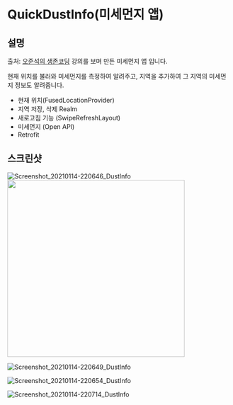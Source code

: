 # QuickDustInfo(미세먼지 앱)

## 설명


출처: [오준석의 생존코딩](https://www.youtube.com/watch?v=zcTsF2i8Iq8&list=PLxTmPHxRH3VWTd-8KB67Itegihkl4SVKe&index=43) 강의를 보며 만든 미세먼지 앱 입니다.

현재 위치를 불러와 미세먼지를 측정하여 알려주고, 지역을 추가하여 그 지역의 미세먼지 정보도 알려줍니다.

- 현재 위치(FusedLocationProvider)
- 지역 저장, 삭제 Realm
- 새로고침 기능 (SwipeRefreshLayout)
- 미세먼지 (Open API)
- Retrofit

## 스크린샷


![Screenshot_20210114-220646_DustInfo](https://user-images.githubusercontent.com/61860897/104599716-7a8f0b00-56bb-11eb-9170-3365010779ee.jpg)
<img src = "https://user-images.githubusercontent.com/61860897/104599716-7a8f0b00-56bb-11eb-9170-3365010779ee.jpg" width="400px">

![Screenshot_20210114-220649_DustInfo](https://user-images.githubusercontent.com/61860897/104599727-7c58ce80-56bb-11eb-95c7-20ed2899882e.jpg)

![Screenshot_20210114-220654_DustInfo](https://user-images.githubusercontent.com/61860897/104599734-7d89fb80-56bb-11eb-8066-8e1e665e286f.jpg)

![Screenshot_20210114-220714_DustInfo](https://user-images.githubusercontent.com/61860897/104599737-7ebb2880-56bb-11eb-903b-1b9af3301f8a.jpg)
